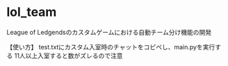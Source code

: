 # lol_team
League of Ledgendsのカスタムゲームにおける自動チーム分け機能の開発

【使い方】
test.txtにカスタム入室時のチャットをコピペし、main.pyを実行する
11人以上入室すると数がズレるので注意
